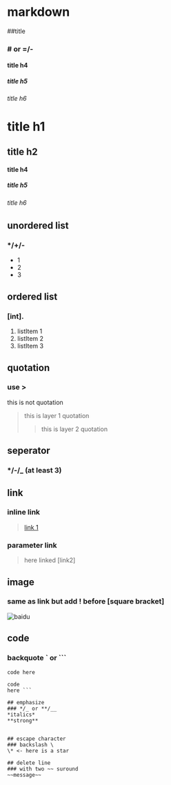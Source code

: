 # markdown

##title
### # or =/-

#### title h4
##### title h5
###### title h6

title h1
==========
title h2
----------

#### title h4 ####
##### title h5 #####
###### title h6 ######


## unordered list
### */+/-

* 1
* 2
* 3


## ordered list
### [int].

1. listItem 1
2. listItem 2
3. listItem 3


## quotation
### use >

this is not quotation
> this is layer 1 quotation
>> this is layer 2 quotation


## seperator
### */-/_ (at least 3)


## link
### inline link
> [link 1](url)
### parameter link
> [link 2]: url "title 2"
> here linked [link2]


## image
### same as link but add ! before [square bracket]
![baidu](https://www.baidu.com/s?wd=%E4%BB%8A%E6%97%A5%E6%96%B0%E9%B2%9C%E4%BA%8B&tn=SE_PclogoS_8whnvm25&sa=ire_dl_gh_logo&rsv_dl=igh_logo_pcs)


## code
### backquote ` or ```
` code here `
``` multipleline
code
here ```

## emphasize
### */_ or **/__
*italics*
**strong**


## escape character
### backslash \
\* <- here is a star

## delete line
### with two ~~ suround
~~message~~



